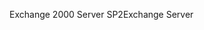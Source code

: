 <span data-ttu-id="ee34d-101">Exchange 2000 Server SP2</span><span class="sxs-lookup"><span data-stu-id="ee34d-101">Exchange Server</span></span>